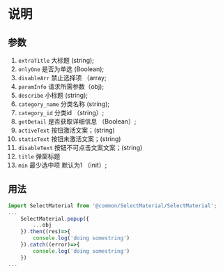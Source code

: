 # 说明

## 参数

1. `extraTitle` 大标题 (string);
2. `onlyOne` 是否为单选 (Boolean);
3. `disableArr` 禁止选择项 （array;
4. `paramInfo` 请求所需参数（obj);
5. `describe` 小标题 (string);
6. `category_name` 分类名称 (string);
7. `category_id` 分类id （string）;
8. `getDetail` 是否获取详细信息 （Boolean）;
9. `activeText` 按钮激活文案；(string)
10. `staticText` 按钮未激活文案；(string)
11. `disableText` 按钮不可点击文案文案；(string)
12. `title` 弹窗标题
13. `min` 最少选中项 默认为1 （init）;

## 用法

```js
import SelectMaterial from '@common/SelectMaterial/SelectMaterial';
...
    SelectMaterial.popup({
        ...obj
    }).then((res)=>{
        console.log('doing somestring')
    }).catch((error)=>{
        console.log('doing somestring')
    })
...
```